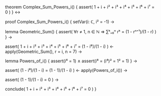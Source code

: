 theorem Complex_Sum_Powers_i() {
  assert(
    1 + i + i² + i³ + i⁴ + i⁵ + i⁶ + i⁷ = 0
  )
} ↔

proof Complex_Sum_Powers_i() {
  setVar(i: ℂ, i² = -1) →
  
  lemma Geometric_Sum() {
    assert(
      ∀r ≠ 1, n ∈ ℕ ⇒
      ∑ᵏ₌₀ⁿ rᵏ = (1 - rⁿ⁺¹)/(1 - r)
    )
  } →
  
  assert(
    1 + i + i² + i³ + i⁴ + i⁵ + i⁶ + i⁷ =
    (1 - i⁸)/(1 - i)
  ) ← apply(Geometric_Sum(), r = i, n = 7) →
  
  lemma Powers_of_i() {
    assert(i⁴ = 1) ∧
    assert(i⁸ = (i⁴)² = 1² = 1)
  } →
  
  assert(
    (1 - i⁸)/(1 - i) = 
    (1 - 1)/(1 - i)
  ) ← apply(Powers_of_i()) →
  
  assert(
    (1 - 1)/(1 - i) = 0
  ) →
  
  conclude(
    1 + i + i² + i³ + i⁴ + i⁵ + i⁶ + i⁷ = 0
  )
}
